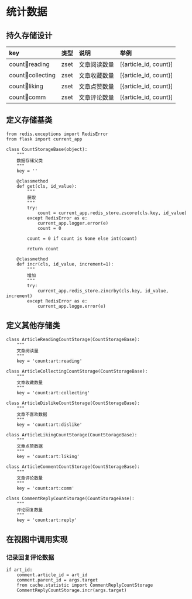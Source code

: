 # 统计数据

## 持久存储设计

| key | 类型 | 说明 | 举例 |
| :--- | :--- | :--- | :--- |
| count:art:reading | zset | 文章阅读数量 | \[{article\_id, count}\] |
| count:art:collecting | zset | 文章收藏数量 | \[{article\_id, count}\] |
| count:art:liking | zset | 文章点赞数量 | \[{article\_id, count}\] |
| count:art:comm | zset | 文章评论数量 | \[{article\_id, count}\] |

## 定义存储基类

```
from redis.exceptions import RedisError
from flask import current_app

class CountStorageBase(object):
    """
    数据存储父类
    """
    key = ''

    @classmethod
    def get(cls, id_value):
        """
        获取
        """
        try:
            count = current_app.redis_store.zscore(cls.key, id_value)
        except RedisError as e:
            current_app.logger.error(e)
            count = 0

        count = 0 if count is None else int(count)

        return count

    @classmethod
    def incr(cls, id_value, increment=1):
        """
        增加
        """
        try:
            current_app.redis_store.zincrby(cls.key, id_value, increment)
        except RedisError as e:
            current_app.logge.error(e)
```

## 定义其他存储类

```
class ArticleReadingCountStorage(CountStorageBase):
    """
    文章阅读量
    """
    key = 'count:art:reading'

class ArticleCollectingCountStorage(CountStorageBase):
    """
    文章收藏数量
    """
    key = 'count:art:collecting'

class ArticleDislikeCountStorage(CountStorageBase):
    """
    文章不喜欢数据
    """
    key = 'count:art:dislike'

class ArticleLikingCountStorage(CountStorageBase):
    """
    文章点赞数据
    """
    key = 'count:art:liking'

class ArticleCommentCountStorage(CountStorageBase):
    """
    文章评论数量
    """
    key = 'count:art:comm'

class CommentReplyCountStorage(CountStorageBase):
    """
    评论回复数量
    """
    key = 'count:art:reply'
```

## 在视图中调用实现

### 记录回复评论数据

```
if art_id:
    comment.article_id = art_id
    comment.parent_id = args.target
    from cache.statistic import CommentReplyCountStorage
    CommentReplyCountStorage.incr(args.target)
```



